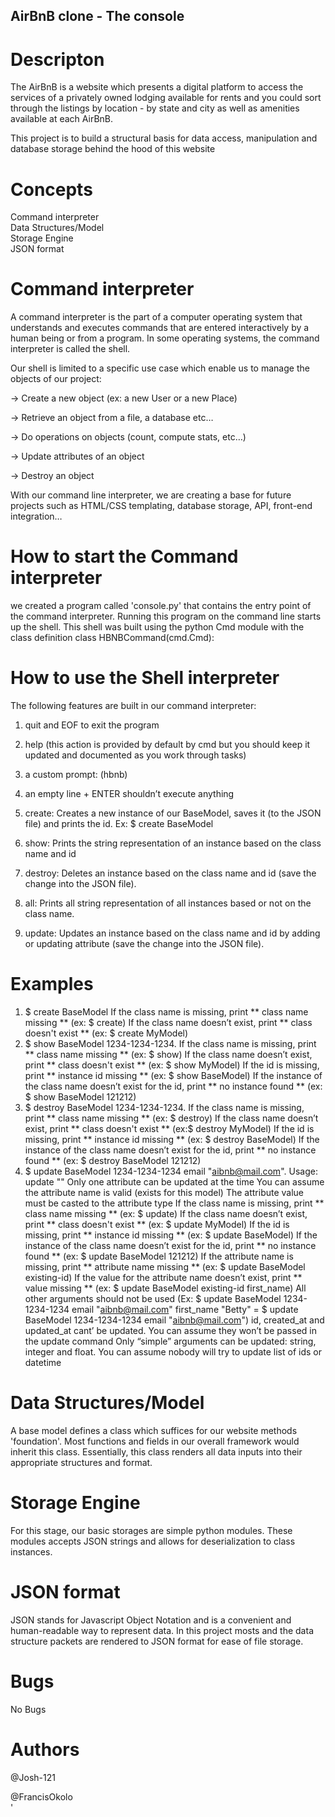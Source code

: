 ## AirBnB clone - The console
# Descripton
The AirBnB is a website which presents a digital platform to access the services of a privately owned lodging available for rents and you could sort through the listings by location - by state and city as well as amenities available at each AirBnB.<br>

This project is to build a structural basis for data access, manipulation and database storage behind the hood of this website

# Concepts
Command interpreter<br>
Data Structures/Model<br>
Storage Engine<br>
JSON format<br>
# Command interpreter
A command interpreter is the part of a computer operating system that understands and executes commands that are entered interactively by a human being or from a program. In some operating systems, the command interpreter is called the shell.<br>

Our shell is limited to a specific use case which enable us to manage the objects of our project:<br>

-> Create a new object (ex: a new User or a new Place)

-> Retrieve an object from a file, a database etc…

-> Do operations on objects (count, compute stats, etc…)

-> Update attributes of an object

-> Destroy an object

With our command line interpreter, we are creating a base for future projects such as HTML/CSS templating, database storage, API, front-end integration…

# How to start the Command interpreter
we created a program called 'console.py' that contains the entry point of the command interpreter. Running this program on the command line starts up the shell. This shell was built using the python Cmd module with the class definition class HBNBCommand(cmd.Cmd):

# How to use the Shell interpreter
The following features are built in our command interpreter:

1. quit and EOF to exit the program<br>

2. help (this action is provided by default by cmd but you should keep it 
    updated and documented as you work through tasks)<br>

3. a custom prompt: (hbnb)<br>

4. an empty line + ENTER shouldn’t execute anything<br>

5. create: Creates a new instance of our BaseModel, saves it (to the JSON file)
   and prints the id. Ex: $ create BaseModel<br>

6. show: Prints the string representation of an 
   instance based on the class name and id<br>

7. destroy: Deletes an instance based on the 
   class name and id (save the change into the JSON file).<br>

8. all: Prints all string representation of all instances
   based or not on the class name.<br>

9. update: Updates an instance based on the class name and id 
   by adding or updating attribute (save the change into the JSON file).<br>
# Examples
1. $ create BaseModel
    If the class name is missing, print ** class name missing ** (ex: $ create)
    If the class name doesn’t exist, print ** class doesn't exist 
    ** (ex: $ create MyModel)
2. $ show BaseModel 1234-1234-1234.
    If the class name is missing, print ** class name missing ** (ex: $ show)
    If the class name doesn’t exist, print 
        ** class doesn't exist ** (ex: $ show MyModel)
    If the id is missing, print ** instance id missing ** (ex: $ show BaseModel)
    If the instance of the class name doesn’t exist for the id, print 
        ** no instance found ** (ex: $ show BaseModel 121212)
3.  $ destroy BaseModel 1234-1234-1234.
      If the class name is missing, print ** class name missing ** (ex: $ destroy)
      If the class name doesn’t exist, print ** class doesn't exist ** (ex:$ destroy MyModel)
      If the id is missing, print ** instance id missing ** (ex: $ destroy BaseModel)
      If the instance of the class name doesn’t exist for the id, print ** no instance found ** 
        (ex: $ destroy BaseModel 121212)
4.  $ update BaseModel 1234-1234-1234 email "aibnb@mail.com".
      Usage: update <class name> <id> <attribute name> "<attribute value>"
        Only one attribute can be updated at the time
        You can assume the attribute name is valid (exists for this model)
        The attribute value must be casted to the attribute type
      If the class name is missing, print ** class name missing ** (ex: $ update)
      If the class name doesn’t exist, print ** class doesn't exist ** (ex: $ update MyModel)
      If the id is missing, print ** instance id missing ** (ex: $ update BaseModel)
      If the instance of the class name doesn’t exist for the id, print ** no instance found ** 
        (ex: $ update BaseModel 121212)
      If the attribute name is missing, print ** attribute name missing ** (ex: $ update BaseModel existing-id)
      If the value for the attribute name doesn’t exist, print ** value missing ** 
        (ex: $ update BaseModel existing-id first_name)
    All other arguments should not be used (Ex: $ update BaseModel 1234-1234-1234 email 
    "aibnb@mail.com" first_name "Betty" = $ update BaseModel 1234-1234-1234 email "aibnb@mail.com")
    id, created_at and updated_at cant’ be updated. You can assume they won’t be passed in the update command
    Only “simple” arguments can be updated: string, integer and float. You can assume nobody will try to 
    update list of ids or datetime
# Data Structures/Model
A base model defines a class which suffices for our website methods 'foundation'. Most functions and fields in our overall framework would inherit this class. Essentially, this class renders all data inputs into their appropriate structures and format.

# Storage Engine
For this stage, our basic storages are simple python modules. These modules accepts JSON strings and allows for deserialization to class instances.

# JSON format
JSON stands for Javascript Object Notation and is a convenient and human-readable way to represent data. In this project mosts and the data structure packets are rendered to JSON format for ease of file storage.

# Bugs
No Bugs

# Authors
@Josh-121<br>

@FrancisOkolo<br>
'
